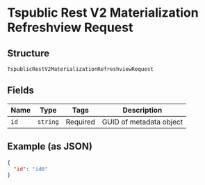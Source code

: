 
# Tspublic Rest V2 Materialization Refreshview Request

## Structure

`TspublicRestV2MaterializationRefreshviewRequest`

## Fields

| Name | Type | Tags | Description |
|  --- | --- | --- | --- |
| `id` | `string` | Required | GUID of metadata object |

## Example (as JSON)

```json
{
  "id": "id0"
}
```

